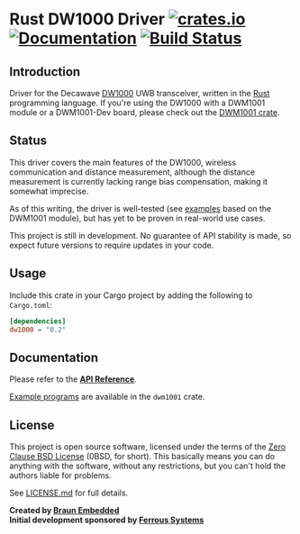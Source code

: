 # Rust DW1000 Driver [![crates.io](https://img.shields.io/crates/v/dw1000.svg)](https://crates.io/crates/dw1000) [![Documentation](https://docs.rs/dw1000/badge.svg)](https://docs.rs/dw1000) [![Build Status](https://travis-ci.org/braun-embedded/rust-dw1000.svg?branch=master)](https://travis-ci.org/braun-embedded/rust-dw1000)

## Introduction

Driver for the Decawave [DW1000] UWB transceiver, written in the [Rust] programming language. If you're using the DW1000 with a DWM1001 module or a DWM1001-Dev board, please check out the [DWM1001 crate].

[DW1000]: https://www.decawave.com/products/dw1000
[Rust]: https://www.rust-lang.org/
[DWM1001 crate]: https://crates.io/crates/dwm1001


## Status

This driver covers the main features of the DW1000, wireless communication and distance measurement, although the distance measurement is currently lacking range bias compensation, making it somewhat imprecise.

As of this writing, the driver is well-tested (see [examples] based on the DWM1001 module), but has yet to be proven in real-world use cases.

This project is still in development. No guarantee of API stability is made, so expect future versions to require updates in your code.

[examples]: ../dwm1001/examples


## Usage

Include this crate in your Cargo project by adding the following to `Cargo.toml`:
```toml
[dependencies]
dw1000 = "0.2"
```


## Documentation

Please refer to the **[API Reference]**.

[Example programs] are available in the `dwm1001` crate.

[API Reference]: https://docs.rs/dw1000
[Example programs]: ../dwm1001/examples


## License

This project is open source software, licensed under the terms of the [Zero Clause BSD License][] (0BSD, for short). This basically means you can do anything with the software, without any restrictions, but you can't hold the authors liable for problems.

See [LICENSE.md] for full details.

[Zero Clause BSD License]: https://opensource.org/licenses/0BSD
[LICENSE.md]: LICENSE.md


**Created by [Braun Embedded](https://braun-embedded.com/)** <br />
**Initial development sponsored by [Ferrous Systems](https://ferrous-systems.com/)**
